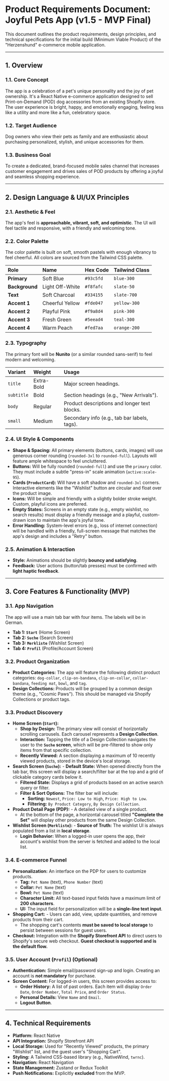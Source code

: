 # Product Requirements Document: Joyful Pets App (v1.5 - MVP Final)

This document outlines the product requirements, design principles, and technical specifications for the initial build (Minimum Viable Product) of the "Herzenshund" e-commerce mobile application.

---

## 1. Overview

### 1.1. Core Concept
The app is a celebration of a pet's unique personality and the joy of pet ownership. It's a React Native e-commerce application designed to sell Print-on-Demand (POD) dog accessories from an existing Shopify store. The user experience is bright, happy, and emotionally engaging, feeling less like a utility and more like a fun, celebratory space.

### 1.2. Target Audience
Dog owners who view their pets as family and are enthusiastic about purchasing personalized, stylish, and unique accessories for them.

### 1.3. Business Goal
To create a dedicated, brand-focused mobile sales channel that increases customer engagement and drives sales of POD products by offering a joyful and seamless shopping experience.

---

## 2. Design Language & UI/UX Principles

### 2.1. Aesthetic & Feel
The app's feel is **approachable, vibrant, soft, and optimistic**. The UI will feel tactile and responsive, with a friendly and welcoming tone.

### 2.2. Color Palette
The color palette is built on soft, smooth pastels with enough vibrancy to feel cheerful. All colors are sourced from the Tailwind CSS palette.

| Role | Name | Hex Code | Tailwind Class |
| :--- | :--- | :--- | :--- |
| **Primary** | Soft Blue | `#93c5fd` | `blue-300` |
| **Background** | Light Off-White | `#f8fafc` | `slate-50` |
| **Text** | Soft Charcoal | `#334155` | `slate-700` |
| **Accent 1** | Cheerful Yellow | `#fde047` | `yellow-300` |
| **Accent 2** | Playful Pink | `#f9a8d4` | `pink-300` |
| **Accent 3** | Fresh Green | `#5eead4` | `teal-300` |
| **Accent 4** | Warm Peach | `#fed7aa` | `orange-200` |

### 2.3. Typography
The primary font will be **Nunito** (or a similar rounded sans-serif) to feel modern and welcoming.

| Variant | Weight | Usage |
| :--- | :--- | :--- |
| `title` | Extra-Bold | Major screen headings. |
| `subtitle` | Bold | Section headings (e.g., "New Arrivals"). |
| `body` | Regular | Product descriptions and longer text blocks. |
| `small` | Medium | Secondary info (e.g., tab bar labels, tags). |

### 2.4. UI Style & Components
- **Shape & Spacing:** All primary elements (buttons, cards, images) will use generous corner rounding (`rounded-3xl` to `rounded-full`). Layouts will feature ample whitespace to feel uncluttered.
- **Buttons:** Will be fully rounded (`rounded-full`) and use the `primary` color. They must include a subtle "press-in" scale animation (`active:scale-95`).
- **Cards (`ProductCard`):** Will have a soft shadow and `rounded-3xl` corners. Interactive elements like the "Wishlist" button are circular and float over the product image.
- **Icons:** Will be simple and friendly with a slightly bolder stroke weight. Custom, playful icons are preferred.
- **Empty States:** Screens in an empty state (e.g., empty wishlist, no search results) must display a friendly message and a playful, custom-drawn icon to maintain the app's joyful tone.
- **Error Handling:** System-level errors (e.g., loss of internet connection) will be handled with a friendly, full-screen message that matches the app's design and includes a "Retry" button.

### 2.5. Animation & Interaction
- **Style:** Animations should be slightly **bouncy and satisfying**.
- **Feedback:** User actions (button/tab presses) must be confirmed with **light haptic feedback**.

---

## 3. Core Features & Functionality (MVP)

### 3.1. App Navigation
The app will use a main tab bar with four items. The labels will be in German.
- **Tab 1: `Start`** (Home Screen)
- **Tab 2: `Suche`** (Search Screen)
- **Tab 3: `Merkliste`** (Wishlist Screen)
- **Tab 4: `Profil`** (Profile/Account Screen)

### 3.2. Product Organization
- **Product Categories:** The app will feature the following distinct product categories: `dog-collar`, `clip-on-bandana`, `clip-on-collar`, `collar-bandana`, `feeding mat`, `bowl`, and `tag`.
- **Design Collections:** Products will be grouped by a common design theme (e.g., "Cosmic Paws"). This should be managed via Shopify Collections or product tags.

### 3.3. Product Discovery
- **Home Screen (`Start`):**
  - **Shop by Design:** The primary view will consist of horizontally scrolling carousels. Each carousel represents a **Design Collection**.
  - **Interaction:** Tapping the title of a Design Collection navigates the user to the **`Suche` screen**, which will be pre-filtered to show only items from that specific collection.
  - **Recently Viewed:** A section displaying a maximum of 10 recently viewed products, stored in the device's local storage.
- **Search Screen (`Suche`):** - **Default State:** When opened directly from the tab bar, this screen will display a search/filter bar at the top and a grid of clickable category cards below it.
  - **Filtered State:** Displays a grid of products based on an active search query or filter.
  - **Filter & Sort Options:** The filter bar will include:
    - **Sorting:** `Newest`, `Price: Low to High`, `Price: High to Low`.
    - **Filtering:** `By Product Category`, `By Design Collection`.
- **Product Detail Page (PDP):** - A detailed view of a single product.
  - At the bottom of the page, a horizontal carousel titled **"Complete the Set"** will display other products from the same Design Collection.
- **Wishlist Screen (`Merkliste`):** - **Source of Truth:** The wishlist UI is always populated from a list in **local storage**.
  - **Login Behavior:** When a logged-in user opens the app, their account's wishlist from the server is fetched and added to the local list.

### 3.4. E-commerce Funnel
- **Personalization:** An interface on the PDP for users to customize products.
  - **Tag:** `Pet Name` (text), `Phone Number` (text)
  - **Collar:** `Pet Name` (text)
  - **Bowl:** `Pet Name` (text)
  - **Character Limit:** All text-based input fields have a maximum limit of **200 characters**.
  - **UI:** The input field for personalization will be a **single-line text input**.
- **Shopping Cart:** - Users can add, view, update quantities, and remove products from their cart.
  - The shopping cart's contents **must be saved to local storage** to persist between sessions for guest users.
- **Checkout:** Integration with the **Shopify Storefront API** to direct users to Shopify's secure web checkout. **Guest checkout is supported and is the default flow.**

### 3.5. User Account (`Profil`) (Optional)
- **Authentication:** Simple email/password sign-up and login. Creating an account is **not mandatory** for purchase.
- **Screen Content:** For logged-in users, this screen provides access to:
  - **Order History:** A list of past orders. Each item will display `Order Date`, `Order Number`, `Total Price`, and `Order Status`.
  - **Personal Details:** View `Name` and `Email`.
  - **Logout Button**.

---

## 4. Technical Requirements

- **Platform:** React Native
- **API Integration:** Shopify Storefront API
- **Local Storage:** Used for "Recently Viewed" products, the primary "Wishlist" list, and the guest user's "Shopping Cart".
- **Styling:** A Tailwind CSS-based library (e.g., NativeWind, `twrnc`).
- **Navigation:** React Navigation
- **State Management:** Zustand or Redux Toolkit
- **Push Notifications:** Explicitly **excluded** from the MVP.
